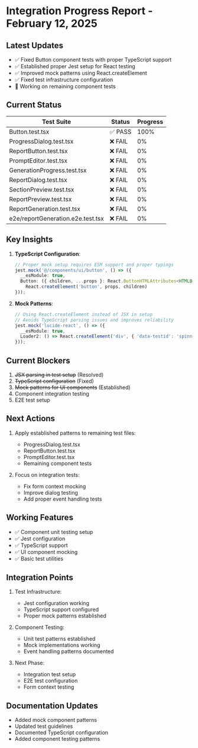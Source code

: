 # Integration Progress Report - February 12, 2025

## Latest Updates
- ✅ Fixed Button component tests with proper TypeScript support
- ✅ Established proper Jest setup for React testing
- ✅ Improved mock patterns using React.createElement
- ✅ Fixed test infrastructure configuration
- 🔄 Working on remaining component tests

## Current Status
| Test Suite | Status | Progress |
|------------|---------|-----------|
| Button.test.tsx | ✅ PASS | 100% |
| ProgressDialog.test.tsx | ❌ FAIL | 0% |
| ReportButton.test.tsx | ❌ FAIL | 0% |
| PromptEditor.test.tsx | ❌ FAIL | 0% |
| GenerationProgress.test.tsx | ❌ FAIL | 0% |
| ReportDialog.test.tsx | ❌ FAIL | 0% |
| SectionPreview.test.tsx | ❌ FAIL | 0% |
| ReportPreview.test.tsx | ❌ FAIL | 0% |
| ReportGeneration.test.tsx | ❌ FAIL | 0% |
| e2e/reportGeneration.e2e.test.tsx | ❌ FAIL | 0% |

## Key Insights
1. **TypeScript Configuration**:
   ```typescript
   // Proper mock setup requires ESM support and proper typings
   jest.mock('@/components/ui/button', () => ({
     __esModule: true,
     Button: ({ children, ...props }: React.ButtonHTMLAttributes<HTMLButtonElement>) => 
       React.createElement('button', props, children)
   }));
   ```

2. **Mock Patterns**:
   ```typescript
   // Using React.createElement instead of JSX in setup
   // Avoids TypeScript parsing issues and improves reliability
   jest.mock('lucide-react', () => ({
     __esModule: true,
     Loader2: () => React.createElement('div', { 'data-testid': 'spinner' }, 'Loading...')
   }));
   ```

## Current Blockers
1. ~~JSX parsing in test setup~~ (Resolved)
2. ~~TypeScript configuration~~ (Fixed)
3. ~~Mock patterns for UI components~~ (Established)
4. Component integration testing
5. E2E test setup

## Next Actions
1. Apply established patterns to remaining test files:
   - ProgressDialog.test.tsx
   - ReportButton.test.tsx
   - PromptEditor.test.tsx
   - Remaining component tests

2. Focus on integration tests:
   - Fix form context mocking
   - Improve dialog testing
   - Add proper event handling tests

## Working Features
- ✅ Component unit testing setup
- ✅ Jest configuration
- ✅ TypeScript support
- ✅ UI component mocking
- ✅ Basic test utilities

## Integration Points
1. Test Infrastructure:
   - Jest configuration working
   - TypeScript support configured
   - Proper mock patterns established

2. Component Testing:
   - Unit test patterns established
   - Mock implementations working
   - Event handling patterns documented

3. Next Phase:
   - Integration test setup
   - E2E test configuration
   - Form context testing

## Documentation Updates
- Added mock component patterns
- Updated test guidelines
- Documented TypeScript configuration
- Added component testing patterns